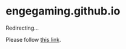 # engegaming.github.io
<!DOCTYPE html>
<html>
  <head>
    <meta http-equiv="refresh" content="1; url='https://looka2.github.io/engegaming/'" />
  </head>
  <body>
    <p>Redirecting...</p>
    <p>Please follow <a href="https://looka2.github.io/engegaming/">this link</a>.</p>
  </body>
</html>
